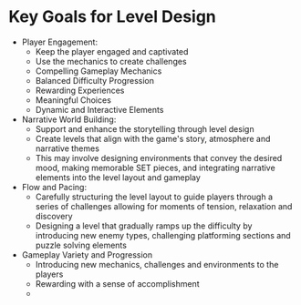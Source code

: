 # Key Goals for Level Design
- Player Engagement:
	- Keep the player engaged and captivated
	- Use the mechanics to create challenges
	- Compelling Gameplay Mechanics
	- Balanced Difficulty Progression
	- Rewarding Experiences
	- Meaningful Choices
	- Dynamic and Interactive Elements
- Narrative World Building:
	- Support and enhance the storytelling through level design
	- Create levels that align with the game's story, atmosphere and narrative themes
	- This may involve designing environments that convey the desired mood, making memorable SET pieces, and integrating narrative elements into the level layout and gameplay
- Flow and Pacing:
	- Carefully structuring the level layout to guide players through a series of challenges allowing for moments of tension, relaxation and discovery
	- Designing a level that gradually ramps up the difficulty by introducing new enemy types, challenging platforming sections and puzzle solving elements
- Gameplay Variety and Progression
	- Introducing new mechanics, challenges and environments to the players
	- Rewarding with a sense of accomplishment 
	- 